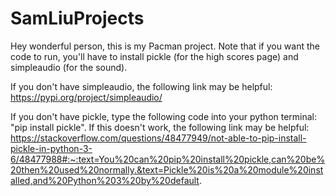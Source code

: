# SamLiuProjects

Hey wonderful person, this is my Pacman project. Note that if you want the code to run, you'll have to install pickle (for the high scores page) and simpleaudio (for the sound).

If you don't have simpleaudio, the following link may be helpful: 
https://pypi.org/project/simpleaudio/

If you don't have pickle, type the following code into your python terminal: "pip install pickle". If this doesn't work, the following link may be helpful: 
https://stackoverflow.com/questions/48477949/not-able-to-pip-install-pickle-in-python-3-6/48477988#:~:text=You%20can%20pip%20install%20pickle,can%20be%20then%20used%20normally.&text=Pickle%20is%20a%20module%20installed,and%20Python%203%20by%20default.
